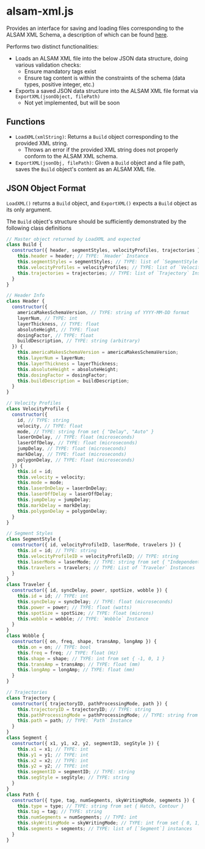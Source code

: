 # alsam-xml.js

Provides an interface for saving and loading files corresponding to the ALSAM XML Schema, a description of which can be found [here](https://github.com/osu-cdme/alsam-xml.js/blob/main/ALSAM%20XML%20Schema.pdf).

Performs two distinct functionalities:

- Loads an ALSAM XML file into the below JSON data structure, doing various validation checks:
  - Ensure mandatory tags exist
  - Ensure tag content is within the constraints of the schema (data types, positive integer, etc.)
- Exports a saved JSON data structure into the ALSAM XML file format via `ExportXML(jsonObject, filePath)`
  - Not yet implemented, but will be soon

## Functions

- `LoadXML(xmlString)`: Returns a `Build` object corresponding to the provided XML string.
  - Throws an error if the provided XML string does not properly conform to the ALSAM XML schema.
- `ExportXML(jsonObj, filePath)`: Given a `Build` object and a file path, saves the `Build` object's content as an ALSAM XML file.

## JSON Object Format

`LoadXML()` returns a `Build` object, and `ExportXML()` expects a `Build` object as its only argument.

The `Build` object's structure should be sufficiently demonstrated by the following class definitions

```js
// Master object returned by LoadXML and expected
class Build {
  constructor({ header, segmentStyles, velocityProfiles, trajectories }) {
    this.header = header; // TYPE: `Header` Instance
    this.segmentStyles = segmentStyles; // TYPE: list of `SegmentStyle` Instances
    this.velocityProfiles = velocityProfiles; // TYPE: list of `VelocityProfile` Instances
    this.trajectories = trajectories; // TYPE: list of `Trajectory` Instances
  }
}

// Header Info
class Header {
  constructor({
    americaMakesSchemaVersion, // TYPE: string of YYYY-MM-DD format
    layerNum, // TYPE: int
    layerThickness, // TYPE: float
    absoluteHeight, // TYPE: float
    dosingFactor, // TYPE: float
    buildDescription, // TYPE: string (arbitrary)
  }) {
    this.americaMakesSchemaVersion = americaMakesSchemaVersion;
    this.layerNum = layerNum;
    this.layerThickness = layerThickness;
    this.absoluteHeight = absoluteHeight;
    this.dosingFactor = dosingFactor;
    this.buildDescription = buildDescription;
  }
}

// Velocity Profiles
class VelocityProfile {
  constructor({
    id, // TYPE: string
    velocity, // TYPE: float
    mode, // TYPE: string from set { "Delay", "Auto" }
    laserOnDelay, // TYPE: float (microseconds)
    laserOffDelay, // TYPE: float (microseconds)
    jumpDelay, // TYPE: float (microseconds)
    markDelay, // TYPE: float (microseconds)
    polygonDelay, // TYPE: float (microseconds)
  }) {
    this.id = id;
    this.velocity = velocity;
    this.mode = mode;
    this.laserOnDelay = laserOnDelay;
    this.laserOffDelay = laserOffDelay;
    this.jumpDelay = jumpDelay;
    this.markDelay = markDelay;
    this.polygonDelay = polygonDelay;
  }
}

// Segment Styles
class SegmentStyle {
  constructor({ id, velocityProfileID, laserMode, travelers }) {
    this.id = id; // TYPE: string
    this.velocityProfileID = velocityProfileID; // TYPE: string
    this.laserMode = laserMode; // TYPE: string from set { "Independent", "FollowMe" }
    this.travelers = travelers; // TYPE: List of `Traveler` Instances
  }
}
class Traveler {
  constructor({ id, syncDelay, power, spotSize, wobble }) {
    this.id = id; // TYPE: int
    this.syncDelay = syncDelay; // TYPE: float (microseconds)
    this.power = power; // TYPE: float (watts)
    this.spotSize = spotSize; // TYPE: float (microns)
    this.wobble = wobble; // TYPE: `Wobble` Instance
  }
}
class Wobble {
  constructor({ on, freq, shape, transAmp, longAmp }) {
    this.on = on; // TYPE: bool
    this.freq = freq; // TYPE: float (Hz)
    this.shape = shape; // TYPE: int from set { -1, 0, 1 }
    this.transAmp = transAmp; // TYPE: float (mm)
    this.longAmp = longAmp; // TYPE: float (mm)
  }
}

// Trajectories
class Trajectory {
  constructor({ trajectoryID, pathProcessingMode, path }) {
    this.trajectoryID = trajectoryID; // TYPE: string
    this.pathProcessingMode = pathProcessingMode; // TYPE: string from set { Sequential, Concurrent }
    this.path = path; // TYPE: `Path` Instance
  }
}
class Segment {
  constructor({ x1, y1, x2, y2, segmentID, segStyle }) {
    this.x1 = x1; // TYPE: int
    this.y1 = y1; // TYPE: int
    this.x2 = x2; // TYPE: int
    this.y2 = y2; // TYPE: int
    this.segmentID = segmentID; // TYPE: string
    this.segStyle = segStyle; // TYPE: string
  }
}
class Path {
  constructor({ type, tag, numSegments, skyWritingMode, segments }) {
    this.type = type; // TYPE: string from set { Hatch, Contour }
    this.tag = tag; // TYPE: string
    this.numSegments = numSegments; // TYPE: int
    this.skyWritingMode = skyWritingMode; // TYPE: int from set { 0, 1, 2, 3 }
    this.segments = segments; // TYPE: list of [`Segment`] instances
  }
}
```
